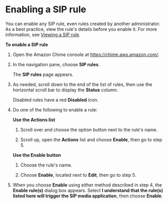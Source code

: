 # Enabling a SIP rule<a name="enable-sip-rule"></a>

You can enable any SIP rule, even rules created by another administrator\. As a best practice, view the rule's details before you enable it\. For more information, see [Viewing a SIP rule](view-a-rule.md)\.

**To enable a SIP rule**

1. Open the Amazon Chime console at [https://chime\.aws\.amazon\.com/](https://chime.aws.amazon.com)\.

1. In the navigation pane, choose **SIP rules**\.

   The **SIP rules** page appears\.

1. As needed, scroll down to the end of the list of rules, then use the horizontal scroll bar to display the **Status** column\.

   Disabled rules have a red **Disabled** icon\.

1. Do one of the following to enable a rule:

   **Use the Actions list**

   1. Scroll over and choose the option button next to the rule's name\.

   1. Scroll up, open the **Actions** list and choose **Enable**, then go to step 5\.

   **Use the Enable button**

   1. Choose the rule's name\.

   1. Choose **Enable**, located next to **Edit**, then go to step 5\.

1. When you choose **Enable** using either method described in step 4, the **Enable rule\(s\)** dialog box appears\. Select ****I understand that the rule\(s\) listed here will trigger the SIP media application****, then choose **Enable**\. 